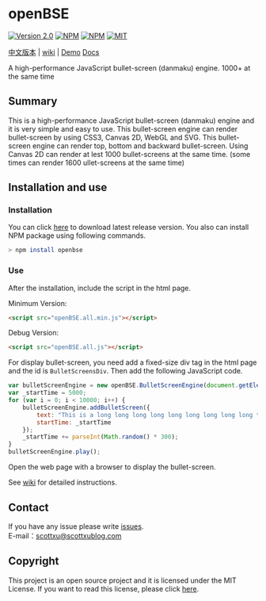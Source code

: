 # openBSE
[![Version 2.0](https://img.shields.io/badge/version-1.3-brightgreen.svg?style=flat-square)](https://github.com/iamscottxu/openBSE/releases/tag/v2.0-beta.3)
[![NPM](https://img.shields.io/npm/v/openbse.svg?style=flat-square)](https://www.npmjs.com/package/openbse)
[![NPM](https://img.shields.io/npm/v/bullet-screen-engine.svg?style=flat-square)](https://www.npmjs.com/package/bullet-screen-engine)
[![MIT](https://img.shields.io/github/license/mashape/apistatus.svg?style=flat-square)](https://github.com/iamscottxu/openBSE/blob/master/LICENSE)

[中文版本](https://github.com/iamscottxu/openBSE/blob/master/README.md) |
[wiki](https://github.com/iamscottxu/openBSE/wiki) |
[Demo](https://iamscottxu.github.io/openBSE/demo/openBSEDemo.html)
[Docs](https://iamscottxu.github.io/openBSE/docs/2.0-Beta/index.html)

A high-performance JavaScript bullet-screen (danmaku) engine. 1000+ at the same time

## Summary
This is a high-performance JavaScript bullet-screen (danmaku) engine and it is very simple and easy to use. This bullet-screen engine can render bullet-screen by using CSS3, Canvas 2D, WebGL and SVG. This bullet-screen engine can render top, bottom and backward bullet-screen. Using Canvas 2D can render at lest 1000 bullet-screens at the same time. (some times can render 1600 ullet-screens at the same time)

## Installation and use
### Installation
You can click [here](https://github.com/iamscottxu/openBSE/releases/tag/v2.0-beta.3) to download latest release version. You also can install NPM package using following commands.
```Bash
> npm install openbse
```

### Use
After the installation, include the script in the html page.

Minimum Version:
```Html
<script src="openBSE.all.min.js"></script>
```
Debug Version:
```Html
<script src="openBSE.all.js"></script>
```
For display bullet-screen, you need add a fixed-size div tag in the html page and the id is `BulletScreensDiv`. Then add the following JavaScript code.
```JavaScript
var bulletScreenEngine = new openBSE.BulletScreenEngine(document.getElementById('BulletScreensDiv'));
var _startTime = 5000;
for (var i = 0; i < 10000; i++) {
    bulletScreenEngine.addBulletScreen({
        text: "This is a long long long long long long long long long test(^_^)",
        startTime: _startTime
    });
    _startTime += parseInt(Math.random() * 300);
}
bulletScreenEngine.play();
```
Open the web page with a browser to display the bullet-screen. 

See [wiki](https://github.com/iamscottxu/openBSE/wiki) for detailed instructions.

## Contact
If you have any issue please write [issues](https://github.com/iamscottxu/openBSE/issues).<br/>
E-mail：[scottxu@scottxublog.com](mailto:scottxu@scottxublog.com)

## Copyright
This project is an open source project and it is licensed under the MIT License. If you want to read this license, please click [here](https://github.com/iamscottxu/openBSE/blob/master/LICENSE).